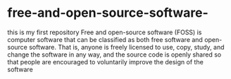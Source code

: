 # free-and-open-source-software-
this is my first repository
Free and open-source software (FOSS) is computer software that can be classified as both free software and open-source software. That is, anyone is freely licensed to use, copy, study, and change the software in any way, and the source code is openly shared so that people are encouraged to voluntarily improve the design of the software
